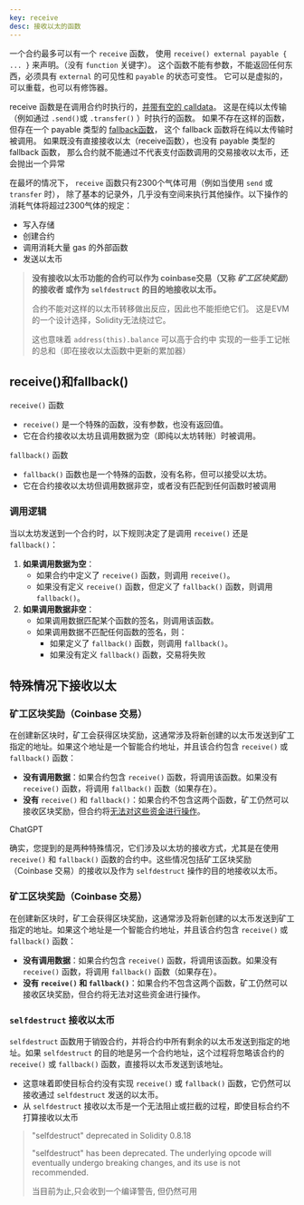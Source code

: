 ```yaml
---
key: receive
desc: 接收以太的函数
---
```


一个合约最多可以有一个 `receive` 函数， 使用 `receive() external payable { ... }` 来声明。（没有 `function` 关键字）。 这个函数不能有参数，不能返回任何东西，必须具有 `external` 的可见性和 `payable` 的状态可变性。 它可以是虚拟的，可以重载，也可以有修饰器。

receive 函数是在调用合约时执行的，<u>并带有空的 calldata</u>。 这是在纯以太传输（例如通过 `.send()`或 `.transfer()` ）时执行的函数。 如果不存在这样的函数，但存在一个 payable 类型的 [fallback函数](https://docs.soliditylang.org/zh/latest/contracts.html#fallback-function)， 这个 fallback 函数将在纯以太传输时被调用。 如果既没有直接接收以太（receive函数），也没有 payable 类型的 fallback 函数， 那么合约就不能通过不代表支付函数调用的交易接收以太币，还会抛出一个异常

在最坏的情况下， `receive` 函数只有2300个气体可用（例如当使用 `send` 或 `transfer` 时）， 除了基本的记录外，几乎没有空间来执行其他操作。以下操作的消耗气体将超过2300气体的规定：

- 写入存储
- 创建合约
- 调用消耗大量 gas 的外部函数
- 发送以太币

>**没有接收以太币功能的合约可以作为 coinbase交易（又称 *矿工区块奖励*）的接收者 或作为 `selfdestruct` 的目的地接收以太币。**
>
>合约不能对这样的以太币转移做出反应，因此也不能拒绝它们。 这是EVM的一个设计选择，Solidity无法绕过它。
>
>这也意味着 `address(this).balance` 可以高于合约中 实现的一些手工记帐的总和（即在接收以太函数中更新的累加器）





## receive()和fallback()

`receive()` 函数

- `receive()` 是一个特殊的函数，没有参数，也没有返回值。
- 它在合约接收以太坊且调用数据为空（即纯以太坊转账）时被调用。

`fallback()` 函数

- `fallback()` 函数也是一个特殊的函数，没有名称，但可以接受以太坊。
- 它在合约接收以太坊但调用数据非空，或者没有匹配到任何函数时被调用

### 调用逻辑

当以太坊发送到一个合约时，以下规则决定了是调用 `receive()` 还是 `fallback()`：

1. **如果调用数据为空**：
   - 如果合约中定义了 `receive()` 函数，则调用 `receive()`。
   - 如果没有定义 `receive()` 函数，但定义了 `fallback()` 函数，则调用 `fallback()`。
2. **如果调用数据非空**：
   - 如果调用数据匹配某个函数的签名，则调用该函数。
   - 如果调用数据不匹配任何函数的签名，则：
     - 如果定义了 `fallback()` 函数，则调用 `fallback()`。
     - 如果没有定义 `fallback()` 函数，交易将失败



## 特殊情况下接收以太

### 矿工区块奖励（Coinbase 交易）

在创建新区块时，矿工会获得区块奖励，这通常涉及将新创建的以太币发送到矿工指定的地址。如果这个地址是一个智能合约地址，并且该合约包含 `receive()` 或 `fallback()` 函数：

- **没有调用数据**：如果合约包含 `receive()` 函数，将调用该函数。如果没有 `receive()` 函数，将调用 `fallback()` 函数（如果存在）。
- **没有** `receive()` 和 `fallback()`：如果合约不包含这两个函数，矿工仍然可以接收区块奖励，但合约将<u>无法对这些资金进行操作</u>。


ChatGPT

确实，您提到的是两种特殊情况，它们涉及以太坊的接收方式，尤其是在使用 `receive()` 和 `fallback()` 函数的合约中。这些情况包括矿工区块奖励（Coinbase 交易）的接收以及作为 `selfdestruct` 操作的目的地接收以太币。

### 矿工区块奖励（Coinbase 交易）

在创建新区块时，矿工会获得区块奖励，这通常涉及将新创建的以太币发送到矿工指定的地址。如果这个地址是一个智能合约地址，并且该合约包含 `receive()` 或 `fallback()` 函数：

- **没有调用数据**：如果合约包含 `receive()` 函数，将调用该函数。如果没有 `receive()` 函数，将调用 `fallback()` 函数（如果存在）。
- **没有 `receive()` 和 `fallback()`**：如果合约不包含这两个函数，矿工仍然可以接收区块奖励，但合约将无法对这些资金进行操作。

### `selfdestruct` 接收以太币

`selfdestruct` 函数用于销毁合约，并将合约中所有剩余的以太币发送到指定的地址。如果 `selfdestruct` 的目的地是另一个合约地址，这个过程将忽略该合约的 `receive()` 或 `fallback()` 函数，直接将以太币发送到该地址。

- 这意味着即使目标合约没有实现 `receive()` 或 `fallback()` 函数，它仍然可以接收通过 `selfdestruct` 发送的以太币。
- 从 `selfdestruct` 接收以太币是一个无法阻止或拦截的过程，即使目标合约不打算接收以太币

> "selfdestruct" deprecated in Solidity 0.8.18
>
> "selfdestruct" has been deprecated. The underlying opcode will eventually undergo breaking changes, and its use is not recommended.
>
> 当目前为止,只会收到一个编译警告, 但仍然可用